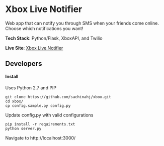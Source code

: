 # Xbox Live Notifier

Web app that can notify you through SMS when your friends come online. Choose which notifications you want!

**Tech Stack**: Python/Flask, XboxAPI, and Twilio

**Live Site**: <a href="http://54.173.236.34/">Xbox Live Notifier</a>

## Developers
#### Install
Uses Python 2.7 and PIP

    git clone https://github.com/sachinahj/xbox.git
    cd xbox/
    cp config.sample.py config.py

Update config.py with valid configurations

    pip install -r requirements.txt
    python server.py

Navigate to http://localhost:3000/
